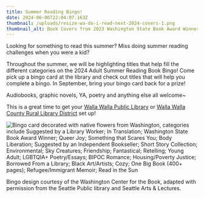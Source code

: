 ```yaml
---
title: Summer Reading Bingo!
date: 2024-06-06T22:04:07.163Z
thumbnail: /uploads/resize-wa-do-i-read-next-2024-covers-1.png
thumbnail_alt: Book Covers from 2023 Washington State Book Award Winners
---
```

Looking for something to read this summer? Miss doing summer reading challenges when you were a kid?

Throughout the summer, we will be highlighting titles that help fill the different categories on the 2024 Adult Summer Reading Book Bingo! Come pick up a bingo card at the library and check out titles that will help you complete a bingo. In September, bring your bingo card back for a prize!  

Audiobooks, graphic novels, YA, poetry and anything else all welcome~ 

This is a great time to get your [Walla Walla Public Library](https://www.wallawallapubliclibrary.org/services/library-cards/) or [Walla Walla County Rural Library District](https://www.wwcrld.org/using-the-library/library-cards/get-a-library-card) set up! 

![Bingo card decorated with native flowers from Washington, categories include Suggested by a Library Worker; In Translation; Washington State Book Award Winner; Queer Joy; Something that Scares You; Body Liberation; Suggested by an Independent Bookseller; Short Story Collection; Environmental; Sky Creatures; Friendship; Fantastical; Retelling; Young Adult; LGBTQIA+ Poetry/Essays; BIPOC Romance; Housing/Poverty Justice; Borrowed From a Library; Black Art/Artists; Cozy; One Big Book (400+ pages); Refugee/Immigrant Memoir; Read in the Sun](/uploads/wacenterforthebookbingocard2024.jpg)

Bingo design courtesy of the Washington Center for the Book, adapted with permission from the Seattle Public library and Seattle Arts & Lectures.